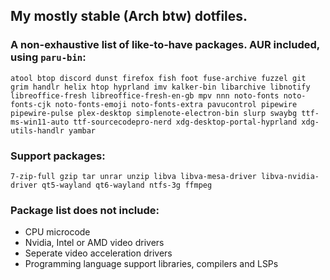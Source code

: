 ## My mostly stable (Arch btw) dotfiles.

### A non-exhaustive list of like-to-have packages. AUR included, using `paru-bin`:

`atool btop discord dunst firefox fish foot fuse-archive fuzzel git grim handlr helix htop hyprland imv kalker-bin libarchive libnotify libreoffice-fresh libreoffice-fresh-en-gb mpv nnn noto-fonts noto-fonts-cjk noto-fonts-emoji noto-fonts-extra pavucontrol pipewire pipewire-pulse plex-desktop simplenote-electron-bin slurp swaybg ttf-ms-win11-auto ttf-sourcecodepro-nerd xdg-desktop-portal-hyprland xdg-utils-handlr yambar`

### Support packages:

`7-zip-full gzip tar unrar unzip libva libva-mesa-driver libva-nvidia-driver qt5-wayland qt6-wayland ntfs-3g ffmpeg`

### Package list does not include:
  - CPU microcode
  - Nvidia, Intel or AMD video drivers
  - Seperate video acceleration drivers
  - Programming language support libraries, compilers and LSPs